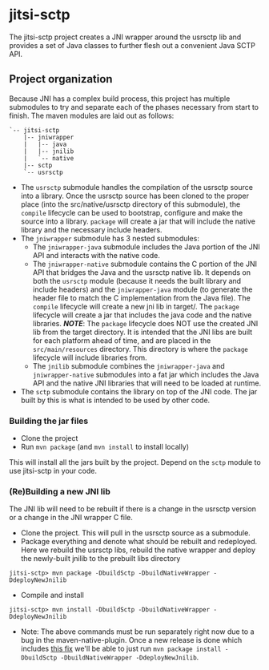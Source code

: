 # jitsi-sctp
The jitsi-sctp project creates a JNI wrapper around the usrsctp lib and provides a set of Java classes to further flesh out a convenient Java SCTP API.

## Project organization
Because JNI has a complex build process, this project has multiple submodules to try and separate each of the phases necessary from start to finish.  The maven modules are laid out as follows:
```
`-- jitsi-sctp
    |-- jniwrapper
    |   |-- java
    |   |-- jnilib
    |   `-- native
    |-- sctp
    `-- usrsctp
```
* The `usrsctp` submodule handles the compilation of the usrsctp source into a library.  Once the usrsctp source has been cloned to the proper place (into the src/native/usrsctp directory of this submodule), the `compile` lifecycle can be used to bootstrap, configure and make the source into a library.  `package` will create a jar that will include the native library and the necessary include headers.
* The `jniwrapper` submodule has 3 nested submodules:
  * The `jniwrapper-java` submodule includes the Java portion of the JNI API and interacts with the native code.
  * The `jniwrapper-native` submodule contains the C portion of the JNI API that bridges the Java and the usrsctp native lib.  It depends on both the `usrsctp` module (because it needs the built library and include headers) and the `jniwrapper-java` module (to generate the header file to match the C implementation from the Java file).  The `compile` lifecycle will create a new jni lib in target/.  The `package` lifecycle will create a jar that includes the java code and the native libraries. ***NOTE***: The `package` lifecycle does NOT use the created JNI lib from the target directory.  It is intended that the JNI libs are built for each platform ahead of time, and are placed in the `src/main/resources` directory.  This directory is where the `package` lifecycle will include libraries from.
  * The `jnilib` submodule combines the `jniwrapper-java` and `jniwrapper-native` submodules into a fat jar which includes the Java API and the native JNI libraries that will need to be loaded at runtime.
* The `sctp` submodule contains the library on top of the JNI code.  The jar built by this is what is intended to be used by other code.

### Building the jar files
* Clone the project
* Run `mvn package` (and `mvn install` to install locally)

This will install all the jars built by the project.  Depend on the `sctp` module to use jitsi-sctp in your code.

### (Re)Building a new JNI lib
The JNI lib will need to be rebuilt if there is a change in the usrsctp version or a change in the JNI wrapper C file.

* Clone the project.  This will pull in the usrsctp source as a submodule.
* Package everything and denote what should be rebuilt and redeployed.  Here we rebuild the usrsctp libs, rebuild the native wrapper and deploy the newly-built jnilib to the prebuilt libs directory
```
jitsi-sctp> mvn package -DbuildSctp -DbuildNativeWrapper -DdeployNewJnilib
```
* Compile and install
```
jitsi-sctp> mvn install -DbuildSctp -DbuildNativeWrapper -DdeployNewJnilib
```
* Note: The above commands must be run separately right now due to a bug in the maven-native-plugin.  Once a new release is done which includes [this fix](https://github.com/mojohaus/maven-native/pull/27) we'll be able to just run `mvn package install -DbuildSctp -DbuildNativeWrapper -DdeployNewJnilib`.
